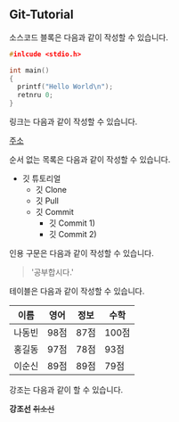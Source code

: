 ## Git-Tutorial

소스코드 블록은 다음과 같이 작성할 수 있습니다.

```c
#inlcude <stdio.h>

int main()
{
  printf("Hello World\n");
  retnru 0;
}

```

링크는 다음과 같이 작성할 수 있습니다.

[주소](https://www.naver.com)

순서 없는 목록은 다음과 같이 작성할 수 있습니다.

* 깃 튜토리얼
  * 깃 Clone
  * 깃 Pull
  * 깃 Commit
    * 깃 Commit 1)
    * 깃 Commit 2)
    
인용 구문은 다음과 같이 작성할 수 있습니다.

> '공부합시다.'

테이블은 다음과 같이 작성할 수 있습니다.

이름|영어|정보|수학
---|---|---|---|
나동빈|98점|87점|100점|
홍길동|97점|78점|93점|
이순신|89점|89점|79점|

강조는 다음과 같이 할 수 있습니다.

**강조선** ~~취소선~~ 

